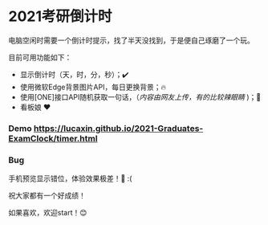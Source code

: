 # 2021考研倒计时

电脑空闲时需要一个倒计时提示，找了半天没找到，于是便自己琢磨了一个玩。

目前可用功能如下：

- 显示倒计时（天，时，分，秒）；✔️
- 使用微软Edge背景图片API，每日更换背景；🔥
- 使用[ONE]接口API随机获取一句话，（*内容由网友上传，有的比较辣眼睛*  )；🙈
- 看板娘 ❤️

### Demo https://lucaxin.github.io/2021-Graduates-ExamClock/timer.html

### Bug
手机预览显示错位，体验效果极差！💢 :(


祝大家都有一个好成绩！



如果喜欢，欢迎start！😊
